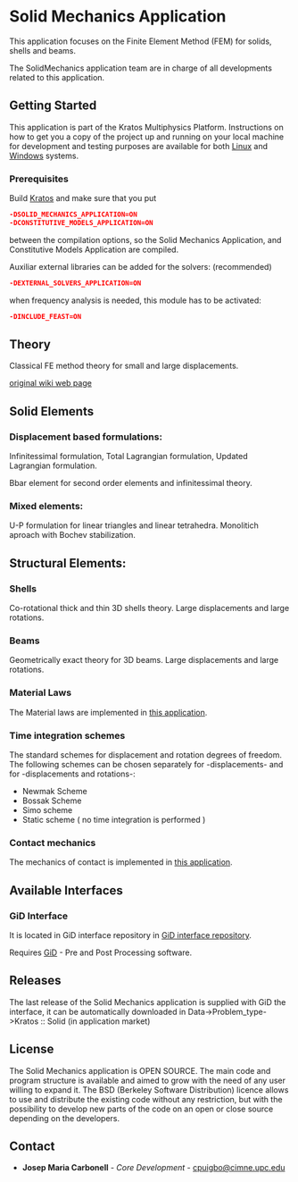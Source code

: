 # Solid Mechanics Application

This application focuses on the Finite Element Method (FEM) for solids, shells and beams.

The SolidMechanics application team are in charge of all developments related to this application.

## Getting Started

This application is part of the Kratos Multiphysics Platform. Instructions on how to get you a copy of the project up and running on your local machine for development and testing purposes are available for both [Linux](http://kratos-wiki.cimne.upc.edu/index.php/LinuxInstall) and [Windows](http://kratos-wiki.cimne.upc.edu/index.php/Windows_7_Download_and_Installation) systems.

### Prerequisites

Build [Kratos](https://github.com/KratosMultiphysics/Kratos/wiki) and make sure that you put

``` cmake
-DSOLID_MECHANICS_APPLICATION=ON
-DCONSTITUTIVE_MODELS_APPLICATION=ON
```

between the compilation options, so the Solid Mechanics Application, and Constitutive Models Application are compiled.

Auxiliar external libraries can be added for the solvers: (recommended)

``` cmake
-DEXTERNAL_SOLVERS_APPLICATION=ON
```

when frequency analysis is needed, this module has to be activated:

``` cmake
-DINCLUDE_FEAST=ON 
```

## Theory

Classical FE method theory for small and large displacements. 

[original wiki web page](http://kratos-wiki.cimne.upc.edu/index.php/Solid_Mechanics_Application)

## Solid Elements

### Displacement based formulations:

Infinitessimal formulation, Total Lagrangian formulation, Updated Lagrangian formulation.

Bbar element for second order elements and infinitessimal theory.

### Mixed elements:

U-P formulation for linear triangles and linear tetrahedra. Monolitich aproach with Bochev stabilization.

## Structural Elements:

### Shells

Co-rotational thick and thin 3D shells theory. Large displacements and large rotations.

### Beams

Geometrically exact theory for 3D beams. Large displacements and large rotations.

### Material Laws

The Material laws are implemented in [this application](https://github.com/KratosMultiphysics/Kratos/tree/master/applications/ConstitutiveModelsApplication).

### Time integration schemes

The standard schemes for displacement and rotation degrees of freedom. The following schemes can be chosen separately for -displacements- and for -displacements and rotations-:

* Newmak Scheme
* Bossak Scheme
* Simo scheme
* Static scheme ( no time integration is performed )

### Contact mechanics

The mechanics of contact is implemented in [this application](https://github.com/KratosMultiphysics/Kratos/tree/master/applications/ContactMechanicsApplication).

## Available Interfaces

### GiD Interface

It is located in GiD interface repository in [GiD interface repository](https://github.com/KratosMultiphysics/GiDInterface/tree/master/).

Requires [GiD](https://www.gidhome.com/) - Pre and Post Processing software.

## Releases

The last release of the Solid Mechanics application is supplied with GiD the interface, it can be automatically downloaded in Data->Problem_type->Kratos :: Solid (in application market)

## License

The Solid Mechanics application is OPEN SOURCE. The main code and program structure is available and aimed to grow with the need of any user willing to expand it. The BSD (Berkeley Software Distribution) licence allows to use and distribute the existing code without any restriction, but with the possibility to develop new parts of the code on an open or close source depending on the developers.

## Contact

* **Josep Maria Carbonell** - *Core Development* - [cpuigbo@cimne.upc.edu](mailto:cpuigbo@cimne.upc.edu)
